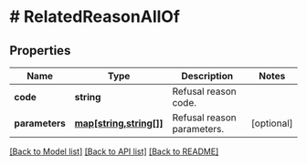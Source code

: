 # # RelatedReasonAllOf

## Properties

Name | Type | Description | Notes
------------ | ------------- | ------------- | -------------
**code** | **string** | Refusal reason code. |
**parameters** | [**map[string,string[]]**](array.md) | Refusal reason parameters. | [optional]

[[Back to Model list]](../../README.md#models) [[Back to API list]](../../README.md#endpoints) [[Back to README]](../../README.md)
